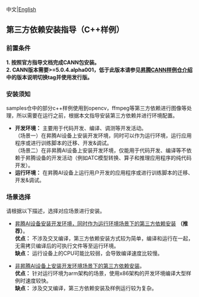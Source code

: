 中文|[English](README.md)

## 第三方依赖安装指导（C++样例）

### 前置条件
**1. 按照官方指导文档完成CANN包安装。**     
**2. CANN版本需要>=5.0.4.alpha001，低于此版本请参见[昇腾CANN样例仓介绍](https://github.com/Ascend/samples/tree/master)中的版本说明切换tag并使用发行版。**     

### 安装须知
samples仓中的部分c++样例使用到opencv，ffmpeg等第三方依赖进行图像等处理，所以需要在运行之前，根据本文指导安装第三方依赖并进行环境配置。 
- **开发环境：** 主要用于代码开发、编译、调测等开发活动。    
    （场景一）在昇腾AI设备上安装开发环境，同时可以作为运行环境，运行应用程序或进行训练脚本的迁移、开发&调试。     
    （场景二）在非昇腾AI设备上安装开发环境，仅能用于代码开发、编译等不依赖于昇腾设备的开发活动（例如ATC模型转换、算子和推理应用程序的纯代码开发）。    
- **运行环境：** 在昇腾AI设备上运行用户开发的应用程序或进行训练脚本的迁移、开发&调试。   

### 场景选择
请根据以下描述，选择对应场景进行安装。

- [昇腾AI设备安装开发环境，同时作为运行环境场景下的第三方依赖安装](./catenation_environmental_guidance_CN.md) **（推荐）**。   
    **优点：** 不涉及交叉编译，第三方依赖安装方式较为简单，编译和运行在一起，无需拷贝编译后的可执行文件等至运行环境。   
    **缺点：** 运行设备上的CPU可能比较弱，会导致编译速度比较慢。

- [非昇腾AI设备上安装开发环境场景下的第三方依赖安装](./separate_environmental_guidance_CN.md)。     
    **优点：** 针对运行环境为arm架构的场景，使用x86架构的开发环境编译大型样例时速度较快。   
    **缺点：** 涉及交叉编译，第三方依赖安装及样例运行较为复杂。 



